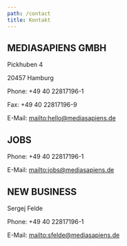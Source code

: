 ```yaml
---
path: /contact
title: Kontakt
---
```

## MEDIASAPIENS GMBH

Pickhuben 4

20457 Hamburg

Phone: +49 40 22817196-1

Fax: +49 40 22817196-9

E-Mail: <mailto:hello@mediasapiens.de>



## JOBS

Phone: +49 40 22817196-1

E-Mail: <mailto:jobs@mediasapiens.de>



## NEW BUSINESS

Sergej Felde

Phone: +49 40 22817196-1

E-Mail: <mailto:sfelde@mediasapiens.de>

